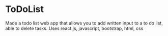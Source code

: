 # ToDoList
 Made a todo list web app that allows you to add written input to a to do list, able to delete tasks. Uses react.js, javascript, bootstrap, html, css 
